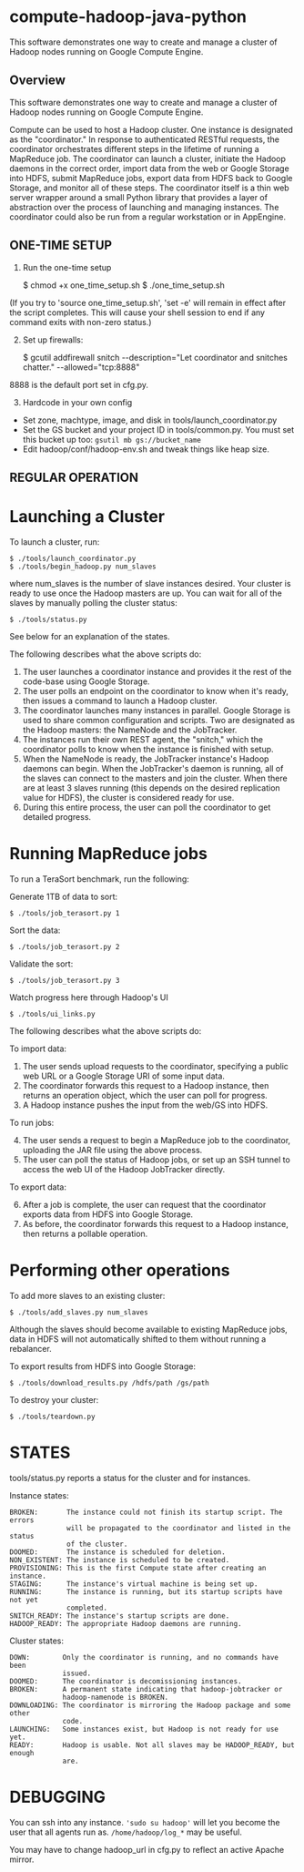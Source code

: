 compute-hadoop-java-python
==========================

This software demonstrates one way to create and manage a cluster of Hadoop nodes running on Google Compute Engine.

Overview
--------

This software demonstrates one way to create and manage a cluster of Hadoop
nodes running on Google Compute Engine.

Compute can be used to host a Hadoop cluster. One instance is designated as the
"coordinator." In response to authenticated RESTful requests, the coordinator
orchestrates different steps in the lifetime of running a MapReduce job. The
coordinator can launch a cluster, initiate the Hadoop daemons in the correct
order, import data from the web or Google Storage into HDFS, submit MapReduce
jobs, export data from HDFS back to Google Storage, and monitor all of these
steps. The coordinator itself is a thin web server wrapper around a small
Python library that provides a layer of abstraction over the process of
launching and managing instances. The coordinator could also be run from a
regular workstation or in AppEngine.

ONE-TIME SETUP
--------------

1) Run the one-time setup

	$ chmod +x one_time_setup.sh
	$ ./one_time_setup.sh

(If you try to 'source one_time_setup.sh', 'set -e' will remain in effect after
the script completes. This will cause your shell session to end if any command
exits with non-zero status.)

2) Set up firewalls:

	$ gcutil addfirewall snitch --description="Let coordinator and snitches chatter." --allowed="tcp:8888"

8888 is the default port set in cfg.py.

3) Hardcode in your own config

- Set zone, machtype, image, and disk in tools/launch_coordinator.py
- Set the GS bucket and your project ID in tools/common.py. You must set this
  bucket up too:
	`gsutil mb gs://bucket_name`
- Edit hadoop/conf/hadoop-env.sh and tweak things like heap size.

REGULAR OPERATION
-----------------

# Launching a Cluster #

To launch a cluster, run:

	$ ./tools/launch_coordinator.py
	$ ./tools/begin_hadoop.py num_slaves

where num_slaves is the number of slave instances desired.
Your cluster is ready to use once the Hadoop masters are up. You can wait
for all of the slaves by manually polling the cluster status:

	$ ./tools/status.py

See below for an explanation of the states.

The following describes what the above scripts do:

1. The user launches a coordinator instance and provides it the rest of the
   code-base using Google Storage.
2. The user polls an endpoint on the coordinator to know when it's ready, then
   issues a command to launch a Hadoop cluster.
3. The coordinator launches many instances in parallel. Google Storage is used
   to share common configuration and scripts. Two are designated as the Hadoop
   masters: the NameNode and the JobTracker.
4. The instances run their own REST agent, the "snitch," which the coordinator
   polls to know when the instance is finished with setup.
5. When the NameNode is ready, the JobTracker instance's Hadoop daemons can
   begin. When the JobTracker's daemon is running, all of the slaves can connect
   to the masters and join the cluster. When there are at least 3 slaves running
   (this depends on the desired replication value for HDFS), the cluster is
   considered ready for use.
6. During this entire process, the user can poll the coordinator to get
   detailed progress.

# Running MapReduce jobs #

To run a TeraSort benchmark, run the following:

Generate 1TB of data to sort:

	$ ./tools/job_terasort.py 1

Sort the data:

	$ ./tools/job_terasort.py 2

Validate the sort:

	$ ./tools/job_terasort.py 3

Watch progress here through Hadoop's UI

	$ ./tools/ui_links.py

The following describes what the above scripts do:

To import data:

1. The user sends upload requests to the coordinator, specifying a public web
   URL or a Google Storage URI of some input data.
2. The coordinator forwards this request to a Hadoop instance, then returns an
   operation object, which the user can poll for progress.
3. A Hadoop instance pushes the input from the web/GS into HDFS.

To run jobs:

4. The user sends a request to begin a MapReduce job to the coordinator,
   uploading the JAR file using the above process.
5. The user can poll the status of Hadoop jobs, or set up an SSH tunnel to
   access the web UI of the Hadoop JobTracker directly.

To export data:

6. After a job is complete, the user can request that the coordinator exports
   data from HDFS into Google Storage.
7. As before, the coordinator forwards this request to a Hadoop instance, then
   returns a pollable operation.

# Performing other operations #

To add more slaves to an existing cluster:

	$ ./tools/add_slaves.py num_slaves

Although the slaves should become available to existing MapReduce jobs, data in
HDFS will not automatically shifted to them without running a rebalancer.

To export results from HDFS into Google Storage:

	$ ./tools/download_results.py /hdfs/path /gs/path

To destroy your cluster:

	$ ./tools/teardown.py

# STATES #

tools/status.py reports a status for the cluster and for instances.

Instance states:

    BROKEN:       The instance could not finish its startup script. The errors
                  will be propagated to the coordinator and listed in the status
                  of the cluster.
    DOOMED:       The instance is scheduled for deletion.
    NON_EXISTENT: The instance is scheduled to be created.
    PROVISIONING: This is the first Compute state after creating an instance.
    STAGING:      The instance's virtual machine is being set up.
    RUNNING:      The instance is running, but its startup scripts have not yet
                  completed.
    SNITCH_READY: The instance's startup scripts are done.
    HADOOP_READY: The appropriate Hadoop daemons are running.

Cluster states:

    DOWN:        Only the coordinator is running, and no commands have been
                 issued.
    DOOMED:      The coordinator is decomissioning instances.
    BROKEN:      A permanent state indicating that hadoop-jobtracker or
                 hadoop-namenode is BROKEN.
    DOWNLOADING: The coordinator is mirroring the Hadoop package and some other
                 code.
    LAUNCHING:   Some instances exist, but Hadoop is not ready for use yet.
    READY:       Hadoop is usable. Not all slaves may be HADOOP_READY, but enough
                 are.

# DEBUGGING #

You can ssh into any instance. `'sudo su hadoop'` will let you become the user
that all agents run as. `/home/hadoop/log_*` may be useful.

You may have to change hadoop_url in cfg.py to reflect an active Apache mirror.
